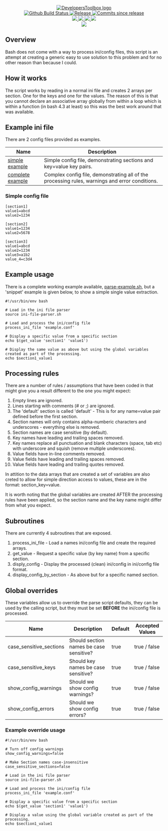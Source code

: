 <p align="center">
    <a href="https://github.com/DevelopersToolbox/">
        <img src="https://cdn.wolfsoftware.com/assets/images/github/organisations/developerstoolbox/black-and-white-circle-256.png" alt="DevelopersToolbox logo" />
    </a>
    <br />
    <a href="https://github.com/DevelopersToolbox/ini-file-parser/actions/workflows/pipeline.yml">
        <img src="https://img.shields.io/github/workflow/status/DevelopersToolbox/ini-file-parser/pipeline/master?style=for-the-badge" alt="Github Build Status">
    </a>
    <a href="https://github.com/DevelopersToolbox/ini-file-parser/releases/latest">
        <img src="https://img.shields.io/github/v/release/DevelopersToolbox/ini-file-parser?color=blue&label=Latest%20Release&style=for-the-badge" alt="Release">
    </a>
    <a href="https://github.com/DevelopersToolbox/ini-file-parser/releases/latest">
        <img src="https://img.shields.io/github/commits-since/DevelopersToolbox/ini-file-parser/latest.svg?color=blue&style=for-the-badge" alt="Commits since release">
    </a>
    <br />
    <a href=".github/CODE_OF_CONDUCT.md">
        <img src="https://img.shields.io/badge/Code%20of%20Conduct-blue?style=for-the-badge" />
    </a>
    <a href=".github/CONTRIBUTING.md">
        <img src="https://img.shields.io/badge/Contributing-blue?style=for-the-badge" />
    </a>
    <a href=".github/SECURITY.md">
        <img src="https://img.shields.io/badge/Report%20Security%20Concern-blue?style=for-the-badge" />
    </a>
    <a href="https://github.com/DevelopersToolbox/ini-file-parser/issues">
        <img src="https://img.shields.io/badge/Get%20Support-blue?style=for-the-badge" />
    </a>
    <br />
    <a href="https://wolfsoftware.com/">
        <img src="https://img.shields.io/badge/Created%20by%20Wolf%20Software-blue?style=for-the-badge" />
    </a>
</p>

## Overview

Bash does not come with a way to process ini/config files, this script is an attempt at creating a generic easy to use solution to this problem and for no other reason than because I could.

## How it works

The script works by reading in a normal ini file and creates 2 arrays per section. One for the keys and one for the values. The reason of this is that you cannot declare an associative array globally from within a loop which is within a function  (in bash 4.3 at least) so this was the best work around that was available. 

## Example ini file

There are 2 config files provided as examples.

| Name | Description |
| --- | --- |
| [simple example](tests/simple-example.conf) | Simple config file, demonstrating sections and key=value key pairs. |
| [complete example](tests/complete-example.conf) | Complex config file, demonstrating all of the processing rules, warnings and error conditions.|

### Simple config file
```
[section1]
value1=abcd
value2=1234

[section2]
value1=1234
value2=5678

[section3]
value1=abcd
value2=1234
value3=a1b2
value_4=c3d4
```

## Example usage

There is a complete working example available, [parse-example.sh](tests/parse-example.sh), but a 'snippet' example is given below, to show a simple single value extraction.

```shell
#!/usr/bin/env bash

# Load in the ini file parser
source ini-file-parser.sh

# Load and process the ini/config file
process_ini_file 'example.conf'

# Display a specific value from a specific section
echo $(get_value 'section1' 'value1')

# Display the same value as above but using the global variables created as part of the processing.
echo $section1_value1
```

## Processing rules

There are a number of rules / assumptions that have been coded in that might give you a result different to the one you might expect:

1. Empty lines are ignored.
2. Lines starting with comments (# or ;) are ignored.
3. The 'default' section is called 'default' - This is for any name=value pair defined before the first section.
4. Section names will only contains alpha-numberic characters and underscores - everything else is removed.
5. Section names are case sensitive (by default).
6. Key names have leading and trailing spaces removed.
7. Key names replace all punctuation and blank characters (space, tab etc)  with underscore and squish (remove multiple underscores).
8. Value fields have in-line comments removed.
9. Value fields have leading and trailing spaces removed.
10. Value fields have leading and trailing quotes removed.

In attition to the data arrays that are created a set of variables are also creted to allow for simple direction access to values, these are in the format: section_key=value.

It is worth noting that the global variables are created AFTER the processing rules have been applied, so the section name and the key name might differ from what you expect.

## Subroutines

There are currently 4 subroutines that are exposed.

1. process\_ini\_file - Load a names ini/config file and create the required arrays.
2. get\_value - Request a specific value (by key name) from a specific section.
3. disply\_config - Display the processed (clean) ini/config in ini/config file format.
4. display\_config\_by\_section - As above but for a specific named section.

## Global overrides

These variables allow us to override the parse script defaults, they can be used by the calling script, but they must be set **BEFORE** the ini/config file is processed.

| Name | Description | Default | Accepted Values |
| --- | --- | --- | --- |
| case\_sensitive\_sections | Should section names be case sensitive? | true | true / false |
| case\_sensitive\_keys | Should key names be case sensitive? | true | true / false |
| show\_config\_warnings | Should we show config warnings? | true | true / false |
| show\_config\_errors | Should we show config errors? | true | true / false |

### Example override usage

```shell
#!/usr/bin/env bash

# Turn off config warnings
show_config_warnings=false

# Make Section names case-insensitive
case_sensitive_sections=false

# Load in the ini file parser
source ini-file-parser.sh

# Load and process the ini/config file
process_ini_file 'example.conf'

# Display a specific value from a specific section
echo $(get_value 'section1' 'value1')

# Display a value using the global variable created as part of the processing.
echo $section1_value1
```
